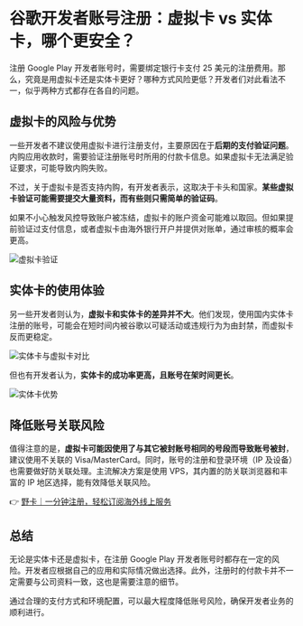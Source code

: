 # 谷歌开发者账号注册：虚拟卡 vs 实体卡，哪个更安全？

注册 Google Play 开发者账号时，需要绑定银行卡支付 25 美元的注册费用。那么，究竟是用虚拟卡还是实体卡更好？哪种方式风险更低？开发者们对此看法不一，似乎两种方式都存在各自的问题。

## 虚拟卡的风险与优势

一些开发者不建议使用虚拟卡进行注册支付，主要原因在于**后期的支付验证问题**。内购应用收款时，需要验证注册账号时所用的付款卡信息。如果虚拟卡无法满足验证要求，可能导致内购失败。

不过，关于虚拟卡是否支持内购，有开发者表示，这取决于卡头和国家。**某些虚拟卡验证可能需要提交大量资料，而有些则只需简单的验证码**。

如果不小心触发风控导致账户被冻结，虚拟卡的账户资金可能难以取回。但如果提前验证过支付信息，或者虚拟卡由海外银行开户并提供对账单，通过审核的概率会更高。

![虚拟卡验证](https://bbtdd.com/wp-content/uploads/img/7309093643843905.webp)

## 实体卡的使用体验

另一些开发者则认为，**虚拟卡和实体卡的差异并不大**。他们发现，使用国内实体卡注册的账号，可能会在短时间内被谷歌以可疑活动或违规行为为由封禁，而虚拟卡反而更稳定。

![实体卡与虚拟卡对比](https://bbtdd.com/wp-content/uploads/img/285515045336767.webp)

但也有开发者认为，**实体卡的成功率更高，且账号在架时间更长**。

![实体卡优势](https://bbtdd.com/wp-content/uploads/img/849037669423785.webp)

## 降低账号关联风险

值得注意的是，**虚拟卡可能因使用了与其它被封账号相同的号段而导致账号被封**，建议使用不关联的 Visa/MasterCard。同时，账号的注册和登录环境（IP 及设备）也需要做好防关联处理。主流解决方案是使用 VPS，其内置的防关联浏览器和丰富的 IP 地区选择，能有效降低关联风险。

👉 [野卡｜一分钟注册，轻松订阅海外线上服务](https://bbtdd.com/yeka)

## 总结

无论是实体卡还是虚拟卡，在注册 Google Play 开发者账号时都存在一定的风险。开发者应根据自己的应用和实际情况做出选择。此外，注册时的付款卡并不一定需要与公司资料一致，这也是需要注意的细节。

通过合理的支付方式和环境配置，可以最大程度降低账号风险，确保开发者业务的顺利进行。